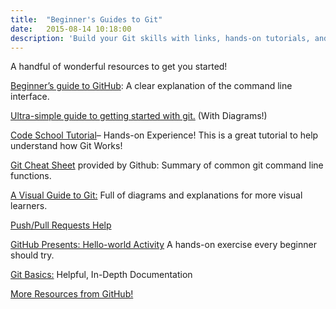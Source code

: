 ```yaml
---
title:  "Beginner's Guides to Git"
date:   2015-08-14 10:18:00
description: 'Build your Git skills with links, hands-on tutorials, and reference guides!'
---
```

A handful of wonderful resources to get you started!

[Beginner’s guide to GitHub](http://readwrite.com/2013/09/30/understanding-github-a-journey-for-beginners-part-1): A clear explanation of the command line interface.

[Ultra-simple guide to getting started with git.](http://rogerdudler.github.io/git-guide/) (With Diagrams!)


[Code School Tutorial](https://try.github.io/levels/1/challenges/1)– Hands-on Experience! This is a great tutorial to help understand how Git Works!

[Git Cheat Sheet](https://training.github.com/kit/downloads/github-git-cheat-sheet.pdf) provided by Github: Summary of common git command line functions.

[A Visual Guide to Git:](http://marklodato.github.io/visual-git-guide/index-en.html) Full of diagrams and explanations for more visual learners.

[Push/Pull Requests Help](https://help.github.com/articles/how-can-i-push-or-pull/)

[GitHub Presents: Hello-world Activity](https://guides.github.com/activities/hello-world/) A hands-on exercise every beginner should try.

[Git Basics:](https://git-scm.com/doc) Helpful, In-Depth Documentation

[More Resources from GitHub!](https://help.github.com/articles/good-resources-for-learning-git-and-github/)
